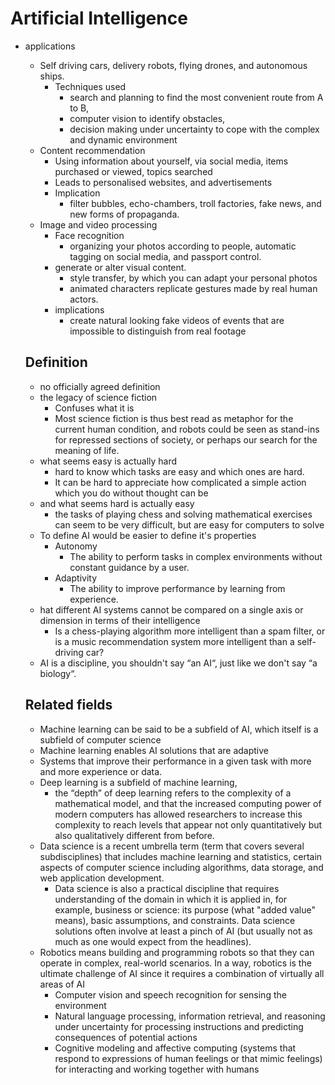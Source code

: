 # Artificial Intelligence

- applications
  - Self driving cars, delivery robots, flying drones, and autonomous ships.
    - Techniques used
      - search and planning to find the most convenient route from A to B,
      - computer vision to identify obstacles,
      - decision making under uncertainty to cope with the complex and dynamic environment
  - Content recommendation
    - Using information about yourself, via social media, items purchased or viewed, topics searched
    - Leads to personalised websites, and  advertisements
    - Implication
      - filter bubbles, echo-chambers, troll factories, fake news, and new forms of propaganda.
  - Image and video processing
    - Face recognition
      - organizing your photos according to people, automatic tagging on social media, and passport control.
    - generate or alter visual content.
      - style transfer, by which you can adapt your personal photos
      - animated characters replicate gestures made by real human actors.
    - implications
      - create natural looking fake videos of events that are impossible to distinguish from real footage

  ## Definition

  - no officially agreed definition
  - the legacy of science fiction
    - Confuses what it is
    - Most science fiction is thus best read as metaphor for the current human condition, and robots could be seen as stand-ins for repressed sections of society, or perhaps our search for the meaning of life.
  - what seems easy is actually hard
    - hard to know which tasks are easy and which ones are hard.
    - It can be hard to appreciate how complicated a simple action which you do without thought can be
  - and what seems hard is actually easy
    - the tasks of playing chess and solving mathematical exercises can seem to be very difficult, but are easy for computers to solve
  - To define AI would be easier to define it's properties
    - Autonomy
      - The ability to perform tasks in complex environments without constant guidance by a user.
    - Adaptivity
      - The ability to improve performance by learning from experience.
  - hat different AI systems cannot be compared on a single axis or dimension in terms of their intelligence
    - Is a chess-playing algorithm more intelligent than a spam filter, or is a music recommendation system more intelligent than a self-driving car?
  -  AI is a discipline, you shouldn't say “an AI“, just like we don't say “a biology“.


  ## Related fields

  - Machine learning can be said to be a subfield of AI, which itself is a subfield of computer science
  - Machine learning enables AI solutions that are adaptive
  - Systems that improve their performance in a given task with more and more experience or data.
  - Deep learning is a subfield of machine learning,
    - the “depth” of deep learning refers to the complexity of a mathematical model, and that the increased computing power of modern computers has allowed researchers to increase this complexity to reach levels that appear not only quantitatively but also qualitatively different from before.
  - Data science is a recent umbrella term (term that covers several subdisciplines) that includes machine learning and statistics, certain aspects of computer science including algorithms, data storage, and web application development.
    - Data science is also a practical discipline that requires understanding of the domain in which it is applied in, for example, business or science: its purpose (what "added value" means), basic assumptions, and constraints. Data science solutions often involve at least a pinch of AI (but usually not as much as one would expect from the headlines).
  - Robotics means building and programming robots so that they can operate in complex, real-world scenarios. In a way, robotics is the ultimate challenge of AI since it requires a combination of virtually all areas of AI
    - Computer vision and speech recognition for sensing the environment
    - Natural language processing, information retrieval, and reasoning under uncertainty for processing instructions and predicting consequences of potential actions
    - Cognitive modeling and affective computing (systems that respond to expressions of human feelings or that mimic feelings) for interacting and working together with humans
